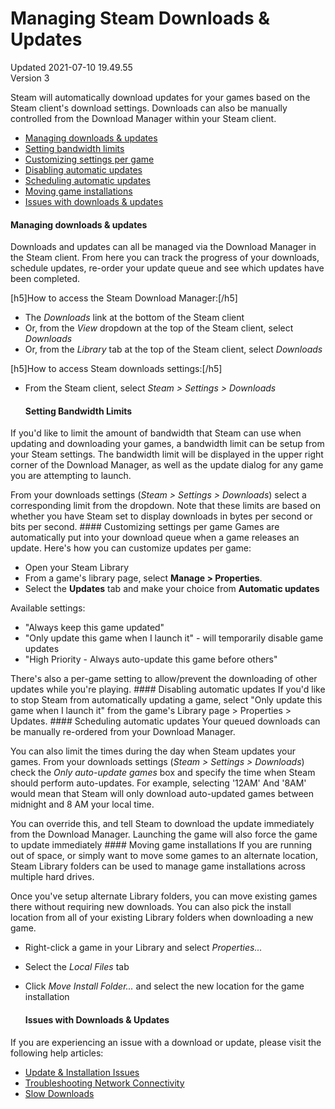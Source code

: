 # Managing Steam Downloads & Updates
Updated 2021-07-10 19.49.55  
Version 3  

Steam will automatically download updates for your games based on the Steam client's download settings. Downloads can also be manually controlled from the Download Manager within your Steam client.  

* [Managing downloads & updates](#main)
* [Setting bandwidth limits](#bandwidth)
* [Customizing settings per game](#customize)
* [Disabling automatic updates](#disable)
* [Scheduling automatic updates](#scheduling)
* [Moving game installations](#install)
* [Issues with downloads & updates](#issues)

  
#### Managing downloads & updates
Downloads and updates can all be managed via the Download Manager in the Steam client. From here you can track the progress of your downloads, schedule updates, re-order your update queue and see which updates have been completed.  
  
[h5]How to access the Steam Download Manager:[/h5]
* The *Downloads* link at the bottom of the Steam client
* Or, from the *View* dropdown at the top of the Steam client, select *Downloads*
* Or, from the *Library* tab at the top of the Steam client, select *Downloads*

 [h5]How to access Steam downloads settings:[/h5]
* From the Steam client, select *Steam > Settings > Downloads*

    
  #### Setting Bandwidth Limits
If you'd like to limit the amount of bandwidth that Steam can use when updating and downloading your games, a bandwidth limit can be setup from your Steam settings. The bandwidth limit will be displayed in the upper right corner of the Download Manager, as well as the update dialog for any game you are attempting to launch.  
  
From your downloads settings (*Steam > Settings > Downloads*) select a corresponding limit from the dropdown. Note that these limits are based on whether you have Steam set to display downloads in bytes per second or bits per second.    #### Customizing settings per game
Games are automatically put into your download queue when a game releases an update. Here's how you can customize updates per game:  

* Open your Steam Library
* From a game's library page, select **Manage > Properties**.
* Select the **Updates** tab and make your choice from **Automatic updates**

  
Available settings: 
* "Always keep this game updated"
* "Only update this game when I launch it" - will temporarily disable game updates
* "High Priority - Always auto-update this game before others"

  
There's also a per-game setting to allow/prevent the downloading of other updates while you're playing.    #### Disabling automatic updates
If you'd like to stop Steam from automatically updating a game, select "Only update this game when I launch it" from the game's Library page > Properties > Updates.    #### Scheduling automatic updates
Your queued downloads can be manually re-ordered from your Download Manager.  
  
You can also limit the times during the day when Steam updates your games. From your downloads settings (*Steam > Settings > Downloads*) check the *Only auto-update games* box and specify the time when Steam should perform auto-updates. For example, selecting '12AM' And '8AM' would mean that Steam will only download auto-updated games between midnight and 8 AM your local time.  
  
You can override this, and tell Steam to download the update immediately from the Download Manager. Launching the game will also force the game to update immediately    #### Moving game installations
If you are running out of space, or simply want to move some games to an alternate location, Steam Library folders can be used to manage game installations across multiple hard drives.  
  
Once you've setup alternate Library folders, you can move existing games there without requiring new downloads. You can also pick the install location from all of your existing Library folders when downloading a new game.  

* Right-click a game in your Library and select *Properties...*
* Select the *Local Files* tab
* Click *Move Install Folder...* and select the new location for the game installation

    
  #### Issues with Downloads & Updates
If you are experiencing an issue with a download or update, please visit the following help articles:  

* [Update & Installation Issues](https://help.steampowered.com/en/faqs/view/21F5-8D5D-0141-7A5E)
* [Troubleshooting Network Connectivity](https://help.steampowered.com/en/faqs/view/669A-2F68-D1D1-A5EC)
* [Slow Downloads](https://help.steampowered.com/en/faqs/view/5AC5-8056-E88F-F3FF)